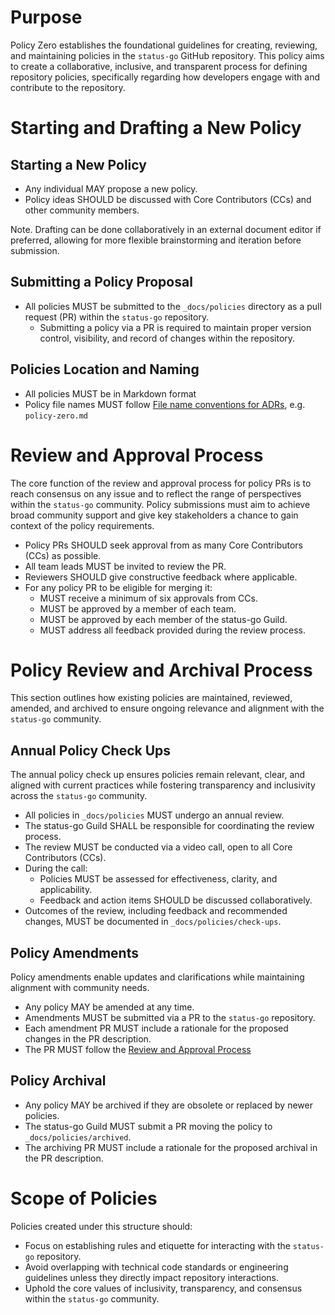# Purpose

Policy Zero establishes the foundational guidelines for creating, reviewing, and maintaining policies in the `status-go` GitHub repository. This policy aims to create a collaborative, inclusive, and 
transparent process for defining repository policies, specifically regarding how developers engage with and contribute to the repository.

# Starting and Drafting a New Policy

## **Starting a New Policy**

- Any individual MAY propose a new policy.
- Policy ideas SHOULD be discussed with Core Contributors (CCs) and other community members.

Note. Drafting can be done collaboratively in an external document editor if preferred, allowing for more flexible brainstorming and iteration before submission.

## **Submitting a Policy Proposal**

- All policies MUST be submitted to the `_docs/policies` directory as a pull request (PR) within the `status-go` repository.
    - Submitting a policy via a PR is required to maintain proper version control, visibility, and record of changes within the repository.

## Policies Location and Naming

- All policies MUST be in Markdown format
- Policy file names MUST follow [File name conventions for ADRs](https://github.com/joelparkerhenderson/architecture-decision-record?tab=readme-ov-file#file-name-conventions-for-adrs), e.g. 
`policy-zero.md`

# Review and Approval Process

The core function of the review and approval process for policy PRs is to reach consensus on any issue and to reflect the range of perspectives within the `status-go` community. Policy submissions 
must aim to achieve broad community support and give key stakeholders a chance to gain context of the policy requirements.

- Policy PRs SHOULD seek approval from as many Core Contributors (CCs) as possible.
- All team leads MUST be invited to review the PR.
- Reviewers SHOULD give constructive feedback where applicable.
- For any policy PR to be eligible for merging it:
    - MUST receive a minimum of six approvals from CCs.
    - MUST be approved by a member of each team.
    - MUST be approved by each member of the status-go Guild.
    - MUST address all feedback provided during the review process.

# Policy Review and Archival Process

This section outlines how existing policies are maintained, reviewed, amended, and archived to ensure ongoing relevance and alignment with the `status-go` community.

## Annual Policy Check Ups

The annual policy check up ensures policies remain relevant, clear, and aligned with current practices while fostering transparency and inclusivity across the `status-go` community.

- All policies in `_docs/policies` MUST undergo an annual review.
- The status-go Guild SHALL be responsible for coordinating the review process.
- The review MUST be conducted via a video call, open to all Core Contributors (CCs).
- During the call:
    - Policies MUST be assessed for effectiveness, clarity, and applicability.
    - Feedback and action items SHOULD be discussed collaboratively.
- Outcomes of the review, including feedback and recommended changes, MUST be documented in `_docs/policies/check-ups`.

## Policy Amendments

Policy amendments enable updates and clarifications while maintaining alignment with community needs.

- Any policy MAY be amended at any time.
- Amendments MUST be submitted via a PR to the `status-go` repository.
- Each amendment PR MUST include a rationale for the proposed changes in the PR description.
- The PR MUST follow the [Review and Approval Process](https://www.notion.so/Review-and-Approval-Process-1368f96fb65c804eb706ea667e75c14f?pvs=21)

## Policy Archival

- Any policy MAY be archived if they are obsolete or replaced by newer policies.
- The status-go Guild MUST submit a PR moving the policy to `_docs/policies/archived`.
- The archiving PR MUST include a rationale for the proposed archival in the PR description.

# Scope of Policies

Policies created under this structure should:

- Focus on establishing rules and etiquette for interacting with the `status-go` repository.
- Avoid overlapping with technical code standards or engineering guidelines unless they directly impact repository interactions.
- Uphold the core values of inclusivity, transparency, and consensus within the `status-go` community.
